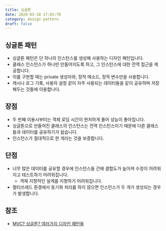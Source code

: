 ```yaml
---
title: 싱글톤
date: 2020-03-18 17:03:70
category: design pattern
draft: false
---
```


## 싱글톤 패턴

- 싱글톤 패턴은 단 하나의 인스턴스를 생성해 사용하는 디자인 패턴입니다.
- 클래스 인스턴스가 하나만 만들어지도록 하고, 그 인스턴스에 대한 전역 접근을 제공합니다.
- 이를 구현할 때는 private 생성자와, 정적 메소드, 정적 변수만을 사용합니다.
- 캐시나 로그 기록, 사용자 설정 같이 자주 사용되는 데이터들을 같이 공유하며 저장해두는 것들에 이용합니다.

## 장점

- 두 번째 이용시부터는 객체 로딩 시간이 현저하게 줄어 성능이 좋아집니다.
- 싱글톤으로 만들어진 클래스의 인스턴스는 전역 인스턴스이기 때문에 다른 클래스들과 데이터를 공유하기가 쉽습니다.
- 인스턴스가 절대적으로 한 개라는 것을 보증합니다.

## 단점

- 너무 많은 데이터를 공유할 경우에 인스턴스들 간에 결합도가 높아져 수정이 어려워지고 테스트하기 어려워집니다.
  - 객체 지향적인 설계를 지향하기 어려워집니다.
- 멀티쓰레드 환경에서 동기화 처리를 하지 않으면 인스턴스가 두 개가 생성되는 경우가 발생합니다.

## 참조

- [MVC? 싱글톤? 여러가지 디자인 패턴들](https://blog.metafor.kr/146)
